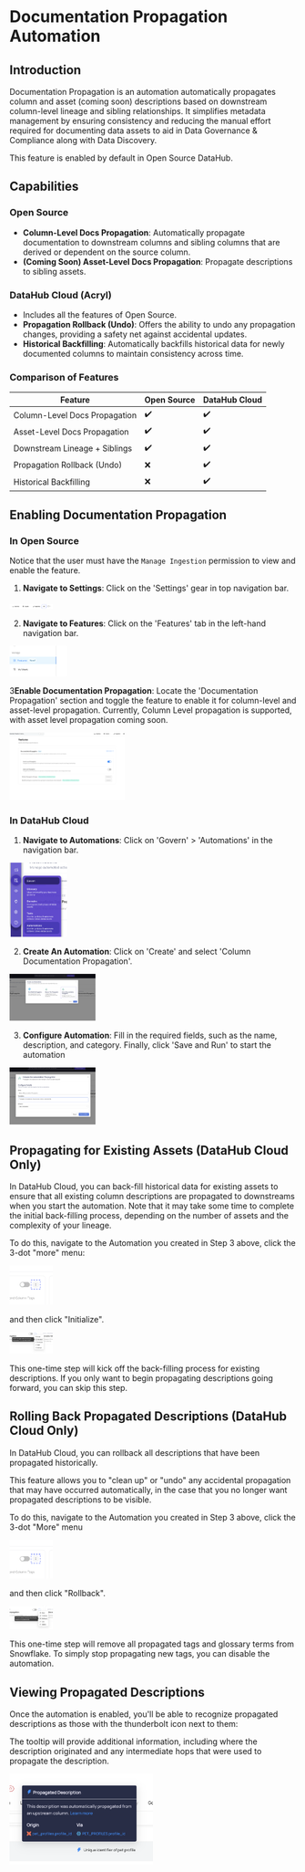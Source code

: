 # Documentation Propagation Automation

## Introduction

Documentation Propagation is an automation automatically propagates column and asset (coming soon) descriptions based on downstream column-level lineage and sibling relationships. 
It simplifies metadata management by ensuring consistency and reducing the manual effort required for documenting data assets to aid
in Data Governance & Compliance along with Data Discovery. 

This feature is enabled by default in Open Source DataHub.

## Capabilities

### Open Source
- **Column-Level Docs Propagation**: Automatically propagate documentation to downstream columns and sibling columns that are derived or dependent on the source column.
- **(Coming Soon) Asset-Level Docs Propagation**: Propagate descriptions to sibling assets. 

### DataHub Cloud (Acryl)
- Includes all the features of Open Source.
- **Propagation Rollback (Undo)**: Offers the ability to undo any propagation changes, providing a safety net against accidental updates.
- **Historical Backfilling**: Automatically backfills historical data for newly documented columns to maintain consistency across time.

### Comparison of Features

| Feature                         | Open Source | DataHub Cloud |
|---------------------------------|-------------|---------------|
| Column-Level Docs Propagation   | ✔️           | ✔️             |
| Asset-Level Docs Propagation    | ✔️           | ✔️             |
| Downstream Lineage + Siblings   | ✔️           | ✔️             |
| Propagation Rollback (Undo)     | ❌           | ✔️             |
| Historical Backfilling          | ❌           | ✔️             |

## Enabling Documentation Propagation

### In Open Source

Notice that the user must have the `Manage Ingestion` permission to view and enable the feature.

1. **Navigate to Settings**: Click on the 'Settings' gear in top navigation bar.

<p align="left">
  <img width="15%"  src="https://raw.githubusercontent.com/datahub-project/static-assets/main/imgs/automation/oss/settings-nav-link.png"/>
</p>

2. **Navigate to Features**: Click on the 'Features' tab in the left-hand navigation bar.

<p align="left">
  <img width="20%"  src="https://raw.githubusercontent.com/datahub-project/static-assets/main/imgs/automation/oss/features-settings-link.png"/>
</p>

3**Enable Documentation Propagation**: Locate the 'Documentation Propagation' section and toggle the feature to enable it for column-level and asset-level propagation. 
Currently, Column Level propagation is supported, with asset level propagation coming soon. 

<p align="left">
  <img width="40%"  src="https://raw.githubusercontent.com/datahub-project/static-assets/main/imgs/automation/oss/docs-propagation/feature-flags.png"/>
</p>


### In DataHub Cloud

1. **Navigate to Automations**: Click on 'Govern' > 'Automations' in the navigation bar.

<p align="left">
  <img width="20%"  src="https://raw.githubusercontent.com/datahub-project/static-assets/main/imgs/automation/saas/automations-nav-link.png"/>
</p>

2. **Create An Automation**: Click on 'Create' and select 'Column Documentation Propagation'.

<p align="left">
  <img width="30%"  src="https://raw.githubusercontent.com/datahub-project/static-assets/main/imgs/automation/saas/docs-propagation/automation-type.png"/>
</p>

3. **Configure Automation**: Fill in the required fields, such as the name, description, and category. Finally, click 'Save and Run' to start the automation

<p align="left">
  <img width="30%"  src="https://raw.githubusercontent.com/datahub-project/static-assets/main/imgs/automation/saas/docs-propagation/automation-form.png"/>
</p>

## Propagating for Existing Assets (DataHub Cloud Only)

In DataHub Cloud, you can back-fill historical data for existing assets to ensure that all existing column descriptions are propagated to downstreams
when you start the automation. Note that it may take some time to complete the initial back-filling process, depending on the number of assets and the complexity of your lineage.

To do this, navigate to the Automation you created in Step 3 above, click the 3-dot "more" menu:

<p align="left">
  <img width="15%"  src="https://raw.githubusercontent.com/datahub-project/static-assets/main/imgs/automation/saas/automation-more-menu.png"/>
</p>

and then click "Initialize".

<p align="left">
  <img width="15%"  src="https://raw.githubusercontent.com/datahub-project/static-assets/main/imgs/automation/saas/automation-initialize.png"/>
</p>

This one-time step will kick off the back-filling process for existing descriptions. If you only want to begin propagating
descriptions going forward, you can skip this step. 

## Rolling Back Propagated Descriptions (DataHub Cloud Only)

In DataHub Cloud, you can rollback all descriptions that have been propagated historically.

This feature allows you to "clean up" or "undo" any accidental propagation that may have occurred automatically, in the case
that you no longer want propagated descriptions to be visible. 

To do this, navigate to the Automation you created in Step 3 above, click the 3-dot "More" menu

<p align="left">
  <img width="15%"  src="https://raw.githubusercontent.com/datahub-project/static-assets/main/imgs/automation/saas/automation-more-menu.png"/>
</p>

and then click "Rollback".

<p align="left">
  <img width="15%"  src="https://raw.githubusercontent.com/datahub-project/static-assets/main/imgs/automation/saas/automation-rollback.png"/>
</p>

This one-time step will remove all propagated tags and glossary terms from Snowflake. To simply stop propagating new tags, you can disable the automation.

## Viewing Propagated Descriptions

Once the automation is enabled, you'll be able to recognize propagated descriptions as those with the thunderbolt icon next to them:

The tooltip will provide additional information, including where the description originated and any intermediate hops that were 
used to propagate the description.

<p align="left">
  <img width="50%"  src="https://raw.githubusercontent.com/datahub-project/static-assets/main/imgs/automation/oss/docs-propagation/view-propagated-docs.png"/>
</p>